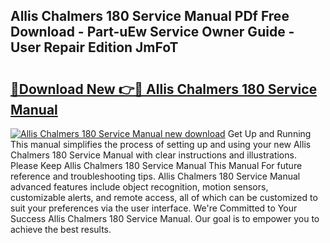 ## Allis Chalmers 180 Service Manual PDf Free Download - Part-uEw Service Owner Guide - User Repair Edition JmFoT

# <h2><a href="http://bc45038.oget.top/?id=Allis+Chalmers+180+Service+Manual">🔗Download New 👉🔴 Allis Chalmers 180 Service Manual</a></h2>

[![Allis Chalmers 180 Service Manual new download](https://i.imgur.com/5g1atiW.png)](http://bc45038.oget.top/?id=Allis+Chalmers+180+Service+Manual)
Get Up and Running This manual simplifies the process of setting up and using your new Allis Chalmers 180 Service Manual with clear instructions and illustrations. Please Keep Allis Chalmers 180 Service Manual This Manual For future reference and troubleshooting tips. Allis Chalmers 180 Service Manual advanced features include object recognition, motion sensors, customizable alerts, and remote access, all of which can be customized to suit your preferences via the user interface. We're Committed to Your Success Allis Chalmers 180 Service Manual. Our goal is to empower you to achieve the best results.

